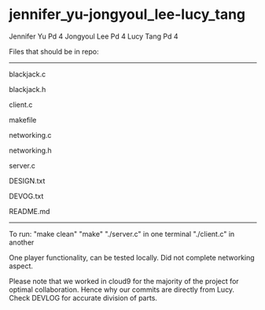 # jennifer_yu-jongyoul_lee-lucy_tang

Jennifer Yu Pd 4
Jongyoul Lee Pd 4
Lucy Tang Pd 4

Files that should be in repo:
________________
blackjack.c

blackjack.h

client.c

makefile

networking.c

networking.h

server.c

DESIGN.txt

DEVOG.txt

README.md
________________

To run:
"make clean"
"make"
"./server.c" in one terminal
"./client.c" in another

One player functionality, can be tested locally.
Did not complete networking aspect.

Please note that we worked in cloud9 for the majority of the project for optimal
collaboration. Hence why our commits are directly from Lucy.
Check DEVLOG for accurate division of parts.
